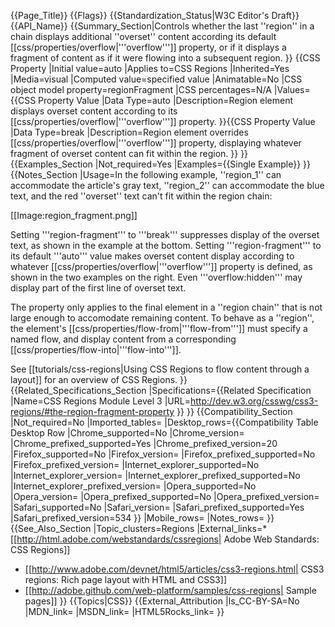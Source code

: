 {{Page_Title}}
{{Flags}}
{{Standardization_Status|W3C Editor's Draft}}
{{API_Name}}
{{Summary_Section|Controls whether the last ''region'' in a chain displays additional
''overset'' content according its default
[[css/properties/overflow|'''overflow''']] property, or	if it displays
a fragment of content as if it were flowing into a subsequent region.
}}
{{CSS Property
|Initial value=auto
|Applies to=CSS Regions
|Inherited=Yes
|Media=visual
|Computed value=specified value
|Animatable=No
|CSS object model property=regionFragment
|CSS percentages=N/A
|Values={{CSS Property Value
|Data Type=auto
|Description=Region element displays overset content according to its [[css/properties/overflow|'''overflow''']] property.
}}{{CSS Property Value
|Data Type=break
|Description=Region element overrides [[css/properties/overflow|'''overflow''']] property, displaying whatever fragment of overset content can fit within the region.
}}
}}
{{Examples_Section
|Not_required=Yes
|Examples={{Single Example}}
}}
{{Notes_Section
|Usage=In the following example, ''region_1'' can accommodate the article's gray text, ''region_2'' can	accommodate the blue text, and the red	''overset'' text can't fit within the region chain:

[[Image:region_fragment.png]]

Setting '''region-fragment''' to '''break''' suppresses display of the overset text, as shown in the example at the bottom.  Setting '''region-fragment''' to its default '''auto''' value makes overset content display according to whatever [[css/properties/overflow|'''overflow''']] property is defined, as shown in the two examples on the right. Even '''overflow:hidden''' may display part of the first line of overset text.

The property only applies to the final element in a ''region chain'' that is not large enough to accomodate remaining content. To behave as a ''region'', the element's [[css/properties/flow-from|'''flow-from''']] must specify a named flow, and display content from a corresponding [[css/properties/flow-into|'''flow-into''']].

See [[tutorials/css-regions|Using CSS Regions to flow content through a layout]] for an overview of CSS Regions.
}}
{{Related_Specifications_Section
|Specifications={{Related Specification
|Name=CSS Regions Module Level 3
|URL=http://dev.w3.org/csswg/css3-regions/#the-region-fragment-property
}}
}}
{{Compatibility_Section
|Not_required=No
|Imported_tables=
|Desktop_rows={{Compatibility Table Desktop Row
|Chrome_supported=No
|Chrome_version=
|Chrome_prefixed_supported=Yes
|Chrome_prefixed_version=20
|Firefox_supported=No
|Firefox_version=
|Firefox_prefixed_supported=No
|Firefox_prefixed_version=
|Internet_explorer_supported=No
|Internet_explorer_version=
|Internet_explorer_prefixed_supported=No
|Internet_explorer_prefixed_version=
|Opera_supported=No
|Opera_version=
|Opera_prefixed_supported=No
|Opera_prefixed_version=
|Safari_supported=No
|Safari_version=
|Safari_prefixed_supported=Yes
|Safari_prefixed_version=534
}}
|Mobile_rows=
|Notes_rows=
}}
{{See_Also_Section
|Topic_clusters=Regions
|External_links=* [[http://html.adobe.com/webstandards/cssregions| Adobe Web Standards: CSS Regions]]
* [[http://www.adobe.com/devnet/html5/articles/css3-regions.html| CSS3 regions: Rich page layout with HTML and CSS3]]
* [[http://adobe.github.com/web-platform/samples/css-regions| Sample pages]]
}}
{{Topics|CSS}}
{{External_Attribution
|Is_CC-BY-SA=No
|MDN_link=
|MSDN_link=
|HTML5Rocks_link=
}}